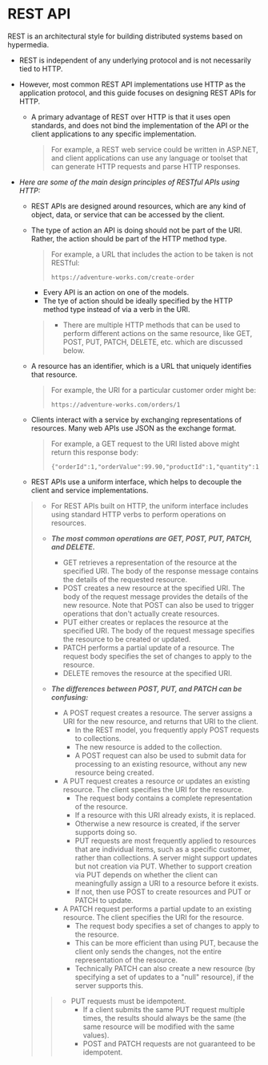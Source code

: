 # REST API
REST is an architectural style for building distributed systems based on hypermedia. 

- REST is independent of any underlying protocol and is not necessarily tied to HTTP. 

- However, most common REST API implementations use HTTP as the application protocol, and this guide focuses on designing REST APIs for HTTP.

  - A primary advantage of REST over HTTP is that it uses open standards, and does not bind the implementation of the API or the client applications to any specific implementation. 
    > For example, a REST web service could be written in ASP.NET, and client applications can use any language or toolset that can generate HTTP requests and parse HTTP responses.
    
- _Here are some of the main design principles of RESTful APIs using HTTP:_
    - REST APIs are designed around resources, which are any kind of object, data, or service that can be accessed by the client.
    - The type of action an API is doing should not be part of the URI. Rather, the action should be part of the HTTP method type. 
      > For example, a URL that includes the action to be taken is not RESTful:
      > ```
      > https://adventure-works.com/create-order
      > ```
      - Every API is an action on one of the models.
      - The tye of action should be ideally specified by the HTTP method type instead of via a verb in the URl.
      > - There are multiple HTTP methods that can be used to perform different actions on the same resource, like GET, POST, PUT, PATCH, DELETE, etc. which are discussed below.
    - A resource has an identifier, which is a URL that uniquely identifies that resource. 
      > For example, the URI for a particular customer order might be:
      >  ```
      >  https://adventure-works.com/orders/1
      >  ```
    - Clients interact with a service by exchanging representations of resources. Many web APIs use JSON as the exchange format.
      > For example, a GET request to the URI listed above might return this response body:
      > ```
      > {"orderId":1,"orderValue":99.90,"productId":1,"quantity":1}
      > ```

    - REST APIs use a uniform interface, which helps to decouple the client and service implementations. 
    >  - For REST APIs built on HTTP, the uniform interface includes using standard HTTP verbs to perform operations on resources. 
    > 
    >  - ***The most common operations are GET, POST, PUT, PATCH, and DELETE.***
    >    - GET retrieves a representation of the resource at the specified URI. The body of the response message contains the details of the requested resource.
    >    - POST creates a new resource at the specified URI. The body of the request message provides the details of the new resource. Note that POST can also be used to trigger operations that don't actually create resources.
    >    - PUT either creates or replaces the resource at the specified URI. The body of the request message specifies the resource to be created or updated.
    >    - PATCH performs a partial update of a resource. The request body specifies the set of changes to apply to the resource.
    >    - DELETE removes the resource at the specified URI.
    > 
    >  - ***The differences between POST, PUT, and PATCH can be confusing:***
    >    - A POST request creates a resource. The server assigns a URI for the new resource, and returns that URI to the client. 
    >       - In the REST model, you frequently apply POST requests to collections. 
    >       - The new resource is added to the collection. 
    >       - A POST request can also be used to submit data for processing to an existing resource, without any new resource being created.
    >    - A PUT request creates a resource or updates an existing resource. The client specifies the URI for the resource. 
    >       - The request body contains a complete representation of the resource. 
    >       - If a resource with this URI already exists, it is replaced. 
    >       - Otherwise a new resource is created, if the server supports doing so.
    >       - PUT requests are most frequently applied to resources that are individual items, such as a specific customer, rather than collections. A server might support updates but not creation via PUT. Whether to support creation via PUT depends on whether the client can meaningfully assign a URI to a resource before it exists. 
    >       - If not, then use POST to create resources and PUT or PATCH to update.
    >    - A PATCH request performs a partial update to an existing resource. The client specifies the URI for the resource. 
    >       - The request body specifies a set of changes to apply to the resource.
    >       - This can be more efficient than using PUT, because the client only sends the changes, not the entire representation of the resource. 
    >       - Technically PATCH can also create a new resource (by specifying a set of updates to a "null" resource), if the server supports this.
    >    
    >   > - PUT requests must be idempotent. 
    >   >   - If a client submits the same PUT request multiple times, the results should always be the same (the same resource will be modified with the same values).
    >   >   - POST and PATCH requests are not guaranteed to be idempotent.
